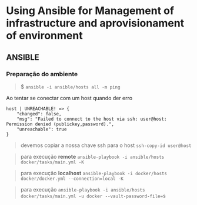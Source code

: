 # Using Ansible for Management of infrastructure and aprovisionament of environment



## ANSIBLE

### Preparação do ambiente

> $ `ansible -i ansible/hosts all -m ping`


Ao tentar se conectar com um host quando der erro

```
host | UNREACHABLE! => {
    "changed": false,
    "msg": "Failed to connect to the host via ssh: user@host: Permission denied (publickey,password).",
    "unreachable": true
}

```

> devemos copiar a nossa chave ssh para o host
`ssh-copy-id user@host`



> para execução **remote** `ansible-playbook -i ansible/hosts docker/tasks/main.yml -K`


> para execução **localhost** `ansible-playbook -i docker/hosts docker/docker.yml --connection=local -K`




> para execução `ansible-playbook -i ansible/hosts docker/tasks/main.yml -u docker --vault-password-file=`s
